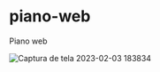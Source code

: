 # piano-web
 Piano web

![Captura de tela 2023-02-03 183834](https://user-images.githubusercontent.com/106001465/216715786-c288ee26-d1b8-438d-bb4c-8f6f7cb2fb5c.png)
